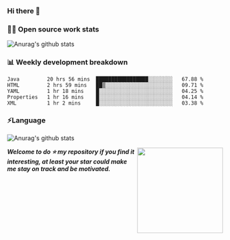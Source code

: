 

### Hi there 👋
### 👨‍💻 Open source work stats
![Anurag's github stats](https://github-readme-stats.vercel.app/api?username=wyndem&show_icons=true&theme=radical)

### 📊 Weekly development breakdown
<!--START_SECTION:waka-->
```text
Java         20 hrs 56 mins  █████████████████░░░░░░░░   67.88 % 
HTML         2 hrs 59 mins   ██▒░░░░░░░░░░░░░░░░░░░░░░   09.71 % 
YAML         1 hr 18 mins    █░░░░░░░░░░░░░░░░░░░░░░░░   04.25 % 
Properties   1 hr 16 mins    █░░░░░░░░░░░░░░░░░░░░░░░░   04.14 % 
XML          1 hr 2 mins     █░░░░░░░░░░░░░░░░░░░░░░░░   03.38 % 
```
<!--END_SECTION:waka-->


### ⚡Language
![Anurag's github stats](https://github-readme-stats.vercel.app/api/top-langs/?username=wyndem&layout=compact&hide_border=true&langs_count=10)



<img align='right' src='https://octodex.github.com/images/hula_loop_octodex03.gif' width='200"'>


***Welcome to do ⭐ my repository if you find it interesting, at least your star could make me stay on track and be motivated.***







<!--
**wyndem/wyndem** is a ✨ _special_ ✨ repository because its `README.md` (this file) appears on your GitHub profile.

Here are some ideas to get you started:

- 🔭 I’m currently working on ...
- 🌱 I’m currently learning ...
- 👯 I’m looking to collaborate on ...
- 🤔 I’m looking for help with ...
- 💬 Ask me about ...
- 📫 How to reach me: ...
- 😄 Pronouns: ...
- ⚡ Fun fact: ...
-->
